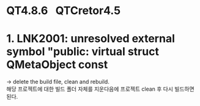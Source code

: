 # QT4.8.6 &nbsp; QTCretor4.5

# 1. LNK2001: unresolved external symbol "public: virtual struct QMetaObject const
-> delete the build file, clean and rebuild.  
해당 프로젝트에 대한 빌드 폴더 자체를 지운다음에 프로젝트 clean 후 다시 빌드하면 된다.

